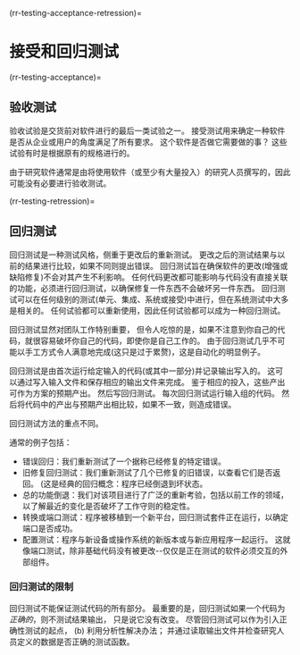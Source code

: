 (rr-testing-acceptance-retression)=
# 接受和回归测试

(rr-testing-acceptance)=
## 验收测试

验收试验是交货前对软件进行的最后一类试验之一。 接受测试用来确定一种软件是否从企业或用户的角度满足了所有要求。 这个软件是否做它需要做的事？ 这些试验有时是根据原有的规格进行的。

由于研究软件通常是由将使用软件（或至少有大量投入）的研究人员撰写的，因此可能没有必要进行验收测试。

(rr-testing-retression)=
## 回归测试

回归测试是一种测试风格，侧重于更改后的重新测试。 更改之后的测试结果与以前的结果进行比较，如果不同则提出错误。 回归测试旨在确保软件的更改(增强或缺陷修复)不会对其产生不利影响。 任何代码更改都可能影响与代码没有直接关联的功能，必须进行回归测试，以确保修复一件东西不会破坏另一件东西。 回归测试可以在任何级别的测试(单元、集成、系统或接受)中进行，但在系统测试中大多是相关的。 任何试验都可以重新使用，因此任何试验都可以成为一种回归测试。

回归测试显然对团队工作特别重要， 但令人吃惊的是，如果不注意到你自己的代码，就很容易破坏你自己的代码，即使你是自己工作的。 由于回归测试几乎不可能以手工方式令人满意地完成(这只是过于累赘)，这是自动化的明显例子。

回归测试是由首次运行给定输入的代码(或其中一部分)并记录输出写入的。 这可以通过写入输入文件和保存相应的输出文件来完成。 鉴于相应的投入，这些产出可作为方案的预期产出。 然后写回归测试。 每次回归测试运行输入组的代码。 然后将代码中的产出与预期产出相比较，如果不一致，则造成错误。

回归测试方法的重点不同。

通常的例子包括：
- 错误回归：我们重新测试了一个据称已经修复的特定错误。
- 旧修复回归测试：我们重新测试了几个已修复的旧错误，以查看它们是否返回。 (这是经典的回归概念：程序已经倒退到坏状态。
- 总的功能倒退：我们对该项目进行了广泛的重新考验，包括以前工作的领域，以了解最近的变化是否破坏了工作守则的稳定性。
- 转换或端口测试：程序被移植到一个新平台，回归测试套件正在运行，以确定端口是否成功。
- 配置测试：程序与新设备或操作系统的新版本或与新应用程序一起运行。 这就像端口测试，除非基础代码没有被更改--仅仅是正在测试的软件必须交互的外部组件。

### 回归测试的限制

回归测试不能保证测试代码的所有部分。 最重要的是，回归测试如果一个代码为 *正确的*，则不测试结果输出， 只是说它没有改变。 尽管回归测试可以作为引入正确性测试的起点， (b) 利用分析性解决办法； 并通过读取输出文件并检查研究人员定义的数据是否正确的测试函数。

